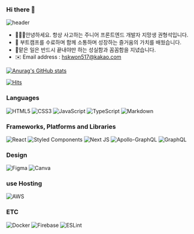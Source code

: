 ### Hi there 👋

![header](https://capsule-render.vercel.app/api?type=waving&color=auto&height=300&section=header&text=FrontEnd%20Developer%20HyungSeok🚀&fontSize=33&animation=blink)

- 🧑🏻‍💻안녕하세요. 항상 사고하는 주니어 프론트엔드 개발자 지망생 권형석입니다.
- 👀 부트캠프를 수료하며 함께 소통하며 성장하는 즐거움의 가치를 배웠습니다.
- 📝맡은 일은 반드시 끝내야만 하는 성실함과 꼼꼼함을 지녔습니다.
- ✉️ Email address : hskwon517@kakao.com

[![Anurag's GitHub stats](https://github-readme-stats.vercel.app/api?username=hskwon5170&count_private=true&show_icons=true&include_all_commits=true)](https://github.com/hskwon5170/github-readme-stats)

[![Hits](https://hits.seeyoufarm.com/api/count/incr/badge.svg?url=https%3A%2F%2Fgithub.com%2Fcw3598rt%2Fhit-counter&count_bg=%230EA6ED&title_bg=%2361C9FF&icon=&icon_color=%23DB1D1D&title=%EB%B0%A9%EB%AC%B8%EC%9E%90+%EC%88%98&edge_flat=false)](https://hits.seeyoufarm.com)

 ### Languages
 ![HTML5](https://img.shields.io/badge/html5-%23E34F26.svg?style=for-the-badge&logo=html5&logoColor=white) ![CSS3](https://img.shields.io/badge/css3-%231572B6.svg?style=for-the-badge&logo=css3&logoColor=white) ![JavaScript](https://img.shields.io/badge/javascript-%23323330.svg?style=for-the-badge&logo=javascript&logoColor=%23F7DF1E) ![TypeScript](https://img.shields.io/badge/typescript-%23007ACC.svg?style=for-the-badge&logo=typescript&logoColor=white) ![Markdown](https://img.shields.io/badge/markdown-%23000000.svg?style=for-the-badge&logo=markdown&logoColor=white) 
 
  ### Frameworks, Platforms and Libraries
![React](https://img.shields.io/badge/react-%2320232a.svg?style=for-the-badge&logo=react&logoColor=%2361DAFB)  ![Styled Components](https://img.shields.io/badge/styled--components-DB7093?style=for-the-badge&logo=styled-components&logoColor=white) ![Next JS](https://img.shields.io/badge/Next-black?style=for-the-badge&logo=next.js&logoColor=white) ![Apollo-GraphQL](https://img.shields.io/badge/-ApolloGraphQL-311C87?style=for-the-badge&logo=apollo-graphql) ![GraphQL](https://img.shields.io/badge/-GraphQL-E10098?style=for-the-badge&logo=graphql&logoColor=white)

### Design 
![Figma](https://img.shields.io/badge/figma-%23F24E1E.svg?style=for-the-badge&logo=figma&logoColor=white) ![Canva](https://img.shields.io/badge/Canva-%2300C4CC.svg?style=for-the-badge&logo=Canva&logoColor=white)  

 ### use Hosting
![AWS](https://img.shields.io/badge/AWS-%23FF9900.svg?style=for-the-badge&logo=amazon-aws&logoColor=white)

### ETC
![Docker](https://img.shields.io/badge/docker-%230db7ed.svg?style=for-the-badge&logo=docker&logoColor=white) ![Firebase](https://img.shields.io/badge/Firebase-039BE5?style=for-the-badge&logo=Firebase&logoColor=white) ![ESLint](https://img.shields.io/badge/ESLint-4B3263?style=for-the-badge&logo=eslint&logoColor=white)

